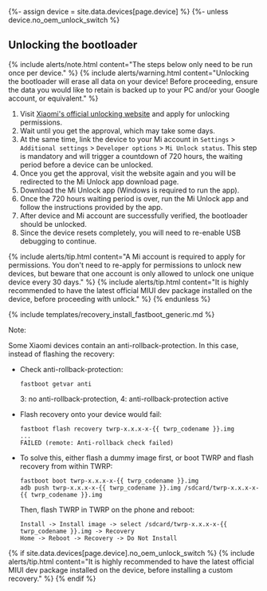 {%- assign device = site.data.devices[page.device] %}
{%- unless device.no_oem_unlock_switch %}
## Unlocking the bootloader

{% include alerts/note.html content="The steps below only need to be run once per device." %}
{% include alerts/warning.html content="Unlocking the bootloader will erase all data on your device!
Before proceeding, ensure the data you would like to retain is backed up to your PC and/or your Google account, or equivalent." %}

1. Visit [Xiaomi's official unlocking website](http://en.miui.com/unlock/) and apply for unlocking permissions.
2. Wait until you get the approval, which may take some days.
3. At the same time, link the device to your Mi account in `Settings` > `Additional settings` > `Developer options` > `Mi Unlock status`. This step is mandatory and will trigger a countdown of 720 hours, the waiting period before a device can be unlocked.
4. Once you get the approval, visit the website again and you will be redirected to the Mi Unlock app download page.
5. Download the Mi Unlock app (Windows is required to run the app).
6. Once the 720 hours waiting period is over, run the Mi Unlock app and follow the instructions provided by the app.
7. After device and Mi account are successfully verified, the bootloader should be unlocked.
8. Since the device resets completely, you will need to re-enable USB debugging to continue.

{% include alerts/tip.html content="A Mi account is required to apply for permissions. You don't need to re-apply for permissions to unlock new devices,
but beware that one account is only allowed to unlock one unique device every 30 days." %}
{% include alerts/tip.html content="It is highly recommended to have the latest official MIUI dev package installed on the device, before proceeding with unlock." %}
{% endunless %}

{% include templates/recovery_install_fastboot_generic.md %}

Note:

Some Xiaomi devices contain an anti-rollback-protection. In this case, instead of
flashing the recovery:

- Check anti-rollback-protection:
  ```
  fastboot getvar anti
  ```
  3: no anti-rollback-protection, 4: anti-rollback-protection active
  
- Flash recovery onto your device would fail:
  ```
  fastboot flash recovery twrp-x.x.x-x-{{ twrp_codename }}.img
  ...
  FAILED (remote: Anti-rollback check failed)
  ```

- To solve this, either flash a dummy image first, or boot TWRP and flash recovery from within TWRP:
  ```
  fastboot boot twrp-x.x.x-x-{{ twrp_codename }}.img
  adb push twrp-x.x.x-x-{{ twrp_codename }}.img /sdcard/twrp-x.x.x-x-{{ twrp_codename }}.img
  ```
  Then, flash TWRP in TWRP on the phone and reboot:
  ```
  Install -> Install image -> select /sdcard/twrp-x.x.x-x-{{ twrp_codename }}.img -> Recovery
  Home -> Reboot -> Recovery -> Do Not Install
  ```

{% if site.data.devices[page.device].no_oem_unlock_switch %}
{% include alerts/tip.html content="It is highly recommended to have the latest official MIUI dev package installed on the device, before installing a custom recovery." %}
{% endif %}
